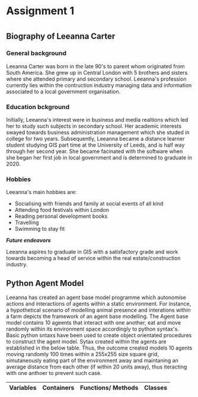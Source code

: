 # **Assignment 1** <h1> 
## Biography of Leeanna Carter

### General background
Leeanna Carter was born in the late 90's to parent whom originated from South America. She grew up in Central London with 5 brothers and sisters where she attended primary and secondary school.  Leeanna's profession currently lies within
the contruction industry managing data and information associated to a local government organisation.

### Education bckground
Initially, Leeanna's interest were in business and media realtions which led her to study such subjects in secondary school. Her academic interests swayed towards business administration management which she studed in college for two years. Subsequently, Leeanna became a distance learner student studying GIS part time at the University of Leeds, and is half way through her second year. She became facinated with the software when she began her first job in local government and is determined to graduate in 2020. 

### Hobbies
Leeanna's main hobbies are:
* Socialising with friends and family at social events of all kind
* Attending food festivals within London
* Reading personal development books 
* Travelling 
* Swimming to stay fit

_**Future endeavors**_

Leeanna aspires to graduate in GIS with a satisfactory grade and work towards becoming a head of service within the real estate/construction industry.

## Python Agent Model

Leeanna has created an agent base model programme which autonomise actions and interactions of agents within a static environment. For instance, a hypothetical scenario of modelling animal presence and interations within a farm depicts the framework of an agent base modelling. The Agent base model contains 10 ageents that interact with one another, eat and move randomly within its environment space accordingly to python syntax's. Basic python sntaxs have been used to create object orientated procedures to construct the agent model.
Sytax created within the agents are established in the below table. Thus, the outcome created models 10 agents moving randomly 100 times within a 255x255 size square grid, simutaneously eating part of the environment away and maintaning an average distance from each other (if within 20 units away), thus iteracting with one anthoer to prevent such case.

Variables | Containers | Functions/ Methods | Classes
--------- | -----------| -------------------|--------
